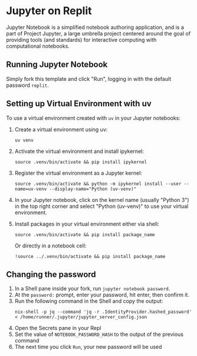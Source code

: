 # Jupyter on Replit

Jupyter Notebook is a simplified notebook authoring application, and is a part of Project Jupyter, a large umbrella project centered around the goal of providing tools (and standards) for interactive computing with computational notebooks.

## Running Jupyter Notebook

Simply fork this template and click "Run", logging in with the default password `replit`.

## Setting up Virtual Environment with uv

To use a virtual environment created with `uv` in your Jupyter notebooks:

1. Create a virtual environment using uv:
   ```
   uv venv
   ```

2. Activate the virtual environment and install ipykernel:
   ```
   source .venv/bin/activate && pip install ipykernel
   ```

3. Register the virtual environment as a Jupyter kernel:
   ```
   source .venv/bin/activate && python -m ipykernel install --user --name=uv-venv --display-name="Python (uv-venv)"
   ```

4. In your Jupyter notebook, click on the kernel name (usually "Python 3") in the top right corner and select "Python (uv-venv)" to use your virtual environment.

5. Install packages in your virtual environment either via shell:
   ```
   source .venv/bin/activate && pip install package_name
   ```
   
   Or directly in a notebook cell:
   ```
   !source ../.venv/bin/activate && pip install package_name
   ```

## Changing the password

1. In a Shell pane inside your fork, run `jupyter notebook password`.
2. At the `password:` prompt, enter your password, hit enter, then confirm it.
3. Run the following command in the Shell and copy the output:
   ```
   nix-shell -p jq --command 'jq -r .IdentityProvider.hashed_password' < /home/runner/.jupyter/jupyter_server_config.json
   ```
5. Open the Secrets pane in your Repl
6. Set the value of `NOTEBOOK_PASSWORD_HASH` to the output of the previous command
7. The next time you click `Run`, your new password will be used
